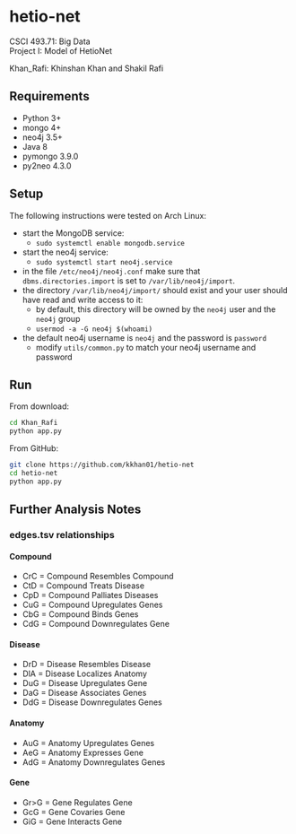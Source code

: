 # hetio-net
CSCI 493.71: Big Data  
Project I: Model of HetioNet

Khan_Rafi: Khinshan Khan and Shakil Rafi

## Requirements

- Python 3+
- mongo 4+
- neo4j 3.5+
- Java 8
- pymongo 3.9.0
- py2neo 4.3.0

## Setup

The following instructions were tested on Arch Linux:

- start the MongoDB service:
    - `sudo systemctl enable mongodb.service`
- start the neo4j service:
  - `sudo systemctl start neo4j.service`
- in the file `/etc/neo4j/neo4j.conf` make sure that `dbms.directories.import` is set to `/var/lib/neo4j/import`.
- the directory `/var/lib/neo4j/import/` should exist and your user should have read and write access to it:
    - by default, this directory will be owned by the `neo4j` user and the `neo4j` group
    - `usermod -a -G neo4j $(whoami)`
- the default neo4j username is `neo4j` and the password is `password`
    - modify `utils/common.py` to match your neo4j username and password

## Run

From download:

```bash
cd Khan_Rafi
python app.py
```

From GitHub:

```bash
git clone https://github.com/kkhan01/hetio-net
cd hetio-net
python app.py
```

## Further Analysis Notes

### edges.tsv relationships

#### Compound
- CrC = Compound Resembles Compound
- CtD = Compound Treats Disease
- CpD = Compound Palliates Diseases
- CuG = Compound Upregulates Genes
- CbG = Compound Binds Genes
- CdG = Compound Downregulates Gene
#### Disease
- DrD = Disease Resembles Disease
- DlA = Disease Localizes Anatomy
- DuG = Disease Upregulates Gene
- DaG = Disease Associates Genes
- DdG = Disease Downregulates Genes
#### Anatomy
- AuG = Anatomy Upregulates Genes
- AeG = Anatomy Expresses Gene
- AdG = Anatomy Downregulates Genes
#### Gene
- Gr>G = Gene Regulates Gene
- GcG = Gene Covaries Gene
- GiG = Gene Interacts Gene
